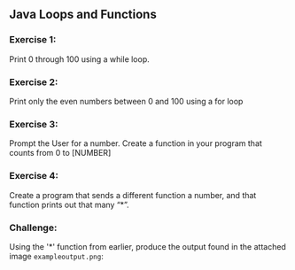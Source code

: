 ## Java Loops and Functions

### Exercise 1:
Print 0 through 100 using a while loop.

### Exercise 2:
Print only the even numbers between 0 and 100 using a for loop

### Exercise 3:
Prompt the User for a number.
Create a function in your program that counts from 0 to [NUMBER]

### Exercise 4:
Create a program that sends a different function a number, and that function prints out that many “*”.

### Challenge:
Using the '*' function from earlier, produce the output found in the attached image ```exampleoutput.png```:

